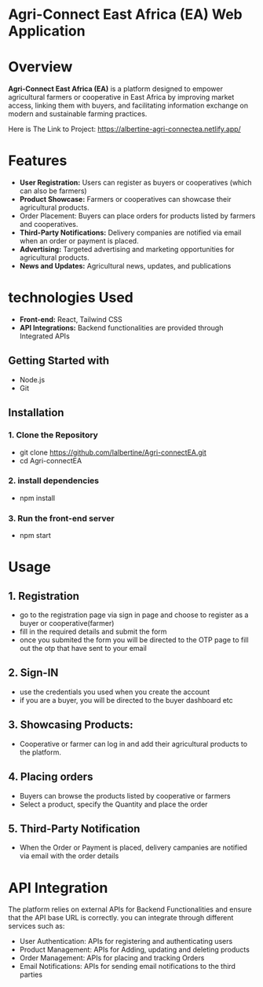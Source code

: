 # Agri-Connect East Africa (EA) Web Application

# Overview

**Agri-Connect East Africa (EA)** is a platform designed to empower agricultural farmers or cooperative 
in East Africa by improving market access, linking them with buyers, and 
facilitating information exchange on modern and sustainable farming practices.

Here is The Link to Project: https://albertine-agri-connectea.netlify.app/ 

# Features
 - **User Registration:** Users can register as buyers or cooperatives (which can also be farmers)
 - **Product Showcase:** Farmers or cooperatives can showcase their agricultural products.
 - Order Placement: Buyers can place orders for products listed by farmers and cooperatives.
 - **Third-Party Notifications:** Delivery companies are notified via email when an order or payment is placed.
 - **Advertising:** Targeted advertising and marketing opportunities for agricultural products.
 - **News and Updates:** Agricultural news, updates, and publications

# technologies Used

- **Front-end:** React, Tailwind CSS
- **API Integrations:** Backend functionalities are provided through Integrated APIs

## Getting Started with

- Node.js
- Git

## Installation
 ### 1. Clone the Repository
  - git clone https://github.com/Ialbertine/Agri-connectEA.git
  - cd Agri-connectEA
  ### 2. install dependencies
  - npm install
  ### 3. Run the front-end server
  - npm start

# Usage

 ## 1. Registration
  - go to the registration page via sign in page and choose to register as a buyer or cooperative(farmer)
  - fill in the required details and submit the form 
  - once you submited the form you will be directed to the OTP page to fill out the otp that have sent to your email

## 2. Sign-IN
  - use the credentials you used when you create the account
  - if you are a buyer, you will be directed to the buyer dashboard etc

## 3. Showcasing Products:
  - Cooperative or farmer can log in and add their agricultural products to the platform.

## 4. Placing orders
  - Buyers can browse the products listed by cooperative or farmers
  - Select a product, specify the Quantity and place the order

## 5. Third-Party Notification
  - When the Order or Payment is placed, delivery campanies are notified via email with the order details

# API Integration

The platform relies on external APIs for Backend Functionalities and ensure that the API base URL is correctly. you can integrate through different services such as:
  
  - User Authentication: APIs for registering and authenticating users
  - Product Management: APIs for Adding, updating and deleting products
  - Order Management: APIs for placing and tracking Orders
  - Email Notifications: APIs for sending email notifications to the third parties

